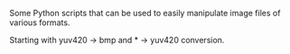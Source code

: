 Some Python scripts that can be used to easily manipulate image files of various formats. 

Starting with yuv420 -> bmp and * -> yuv420 conversion.
